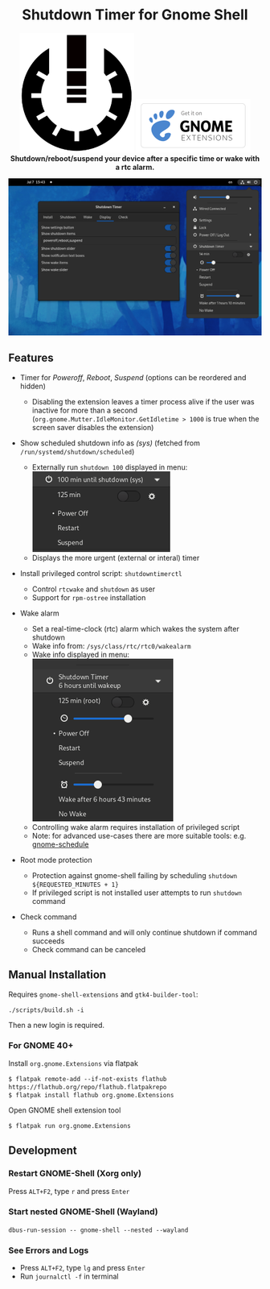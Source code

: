 <h1 align="center">Shutdown Timer for Gnome Shell</h1>
<p align="center">
  <img alt="Shutdown Timer Icon" width="228" src="bin/icon.svg"/>
  <a href="https://extensions.gnome.org/extension/4372/shutdowntimer/">
    <img alt="Get it on GNOME Extensions" width="228" src="https://raw.githubusercontent.com/andyholmes/gnome-shell-extensions-badge/master/get-it-on-ego.svg?sanitize=true"/>
  </a>
  <br/>
  <b>Shutdown/reboot/suspend your device after a specific time or wake with a rtc alarm.</b>
</p>

![Screenshot](screenshot.png)

## Features
- Timer for *Poweroff*, *Reboot*, *Suspend* (options can be reordered and hidden)
  - Disabling the extension leaves a timer process alive if the user was inactive for more than a second (`org.gnome.Mutter.IdleMonitor.GetIdletime > 1000` is true when the screen saver disables the extension)
- Show scheduled shutdown info as *(sys)* (fetched from `/run/systemd/shutdown/scheduled`)
  - Externally run `shutdown 100` displayed in menu: ![externalScheduleMenu](externalScheduleFeature.png)
  - Displays the more urgent (external or interal) timer 

- Install privileged control script: `shutdowntimerctl`
  - Control `rtcwake` and `shutdown` as user
  - Support for `rpm-ostree` installation

- Wake alarm
  - Set a real-time-clock (rtc) alarm which wakes the system after shutdown
  - Wake info from: `/sys/class/rtc/rtc0/wakealarm`
  - Wake info displayed in menu: ![wakeInfoMenu](wakeInfoFeature.png)
  - Controlling wake alarm requires installation of privileged script
  - Note: for advanced use-cases there are more suitable tools: e.g. [gnome-schedule](https://gitlab.gnome.org/GNOME/gnome-schedule)
- Root mode protection
  - Protection against gnome-shell failing by scheduling `shutdown ${REQUESTED_MINUTES + 1}`
  - If privileged script is not installed user attempts to run `shutdown` command

- Check command
  - Runs a shell command and will only continue shutdown if command succeeds
  - Check command can be canceled

## Manual Installation

Requires `gnome-shell-extensions` and `gtk4-builder-tool`:
```(shell)
./scripts/build.sh -i
```
Then a new login is required.

### For GNOME 40+
Install `org.gnome.Extensions` via flatpak
```
$ flatpak remote-add --if-not-exists flathub https://flathub.org/repo/flathub.flatpakrepo
$ flatpak install flathub org.gnome.Extensions
```

Open GNOME shell extension tool
```
$ flatpak run org.gnome.Extensions
```

## Development

### Restart GNOME-Shell (Xorg only)
Press `ALT+F2`, type `r` and press `Enter`

### Start nested GNOME-Shell (Wayland)
`dbus-run-session -- gnome-shell --nested --wayland`

### See Errors and Logs
* Press `ALT+F2`, type `lg` and press `Enter`
* Run `journalctl -f` in terminal


